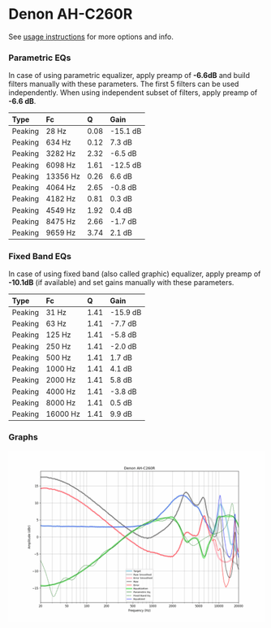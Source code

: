 # Denon AH-C260R
See [usage instructions](https://github.com/jaakkopasanen/AutoEq#usage) for more options and info.

### Parametric EQs
In case of using parametric equalizer, apply preamp of **-6.6dB** and build filters manually
with these parameters. The first 5 filters can be used independently.
When using independent subset of filters, apply preamp of **-6.6 dB**.

| Type    | Fc       |    Q | Gain     |
|:--------|:---------|:-----|:---------|
| Peaking | 28 Hz    | 0.08 | -15.1 dB |
| Peaking | 634 Hz   | 0.12 | 7.3 dB   |
| Peaking | 3282 Hz  | 2.32 | -6.5 dB  |
| Peaking | 6098 Hz  | 1.61 | -12.5 dB |
| Peaking | 13356 Hz | 0.26 | 6.6 dB   |
| Peaking | 4064 Hz  | 2.65 | -0.8 dB  |
| Peaking | 4182 Hz  | 0.81 | 0.3 dB   |
| Peaking | 4549 Hz  | 1.92 | 0.4 dB   |
| Peaking | 8475 Hz  | 2.66 | -1.7 dB  |
| Peaking | 9659 Hz  | 3.74 | 2.1 dB   |

### Fixed Band EQs
In case of using fixed band (also called graphic) equalizer, apply preamp of **-10.1dB**
(if available) and set gains manually with these parameters.

| Type    | Fc       |    Q | Gain     |
|:--------|:---------|:-----|:---------|
| Peaking | 31 Hz    | 1.41 | -15.9 dB |
| Peaking | 63 Hz    | 1.41 | -7.7 dB  |
| Peaking | 125 Hz   | 1.41 | -5.8 dB  |
| Peaking | 250 Hz   | 1.41 | -2.0 dB  |
| Peaking | 500 Hz   | 1.41 | 1.7 dB   |
| Peaking | 1000 Hz  | 1.41 | 4.1 dB   |
| Peaking | 2000 Hz  | 1.41 | 5.8 dB   |
| Peaking | 4000 Hz  | 1.41 | -3.8 dB  |
| Peaking | 8000 Hz  | 1.41 | 0.5 dB   |
| Peaking | 16000 Hz | 1.41 | 9.9 dB   |

### Graphs
![](./Denon%20AH-C260R.png)